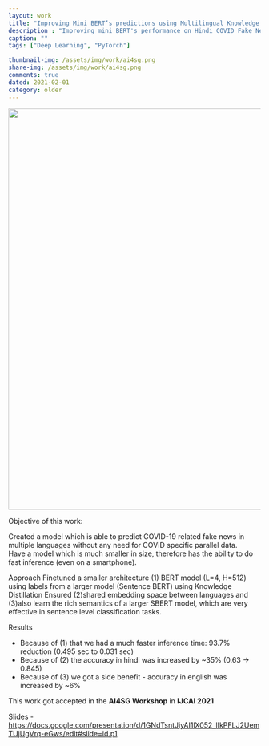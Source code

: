 ```yaml
---
layout: work
title: "Improving Mini BERT’s predictions using Multilingual Knowledge Distillation"
description : "Improving mini BERT's performance on Hindi COVID Fake News pred without using Parallel Finetuning data"
caption: ""
tags: ["Deep Learning", "PyTorch"]

thumbnail-img: /assets/img/work/ai4sg.png
share-img: /assets/img/work/ai4sg.png
comments: true
dated: 2021-02-01
category: older
---
```


<img src="/assets/img/work/ai4sg.png" width="800">

Objective of this work:
<p>Created a model which is able to predict COVID-19 related fake news in multiple languages without any need for COVID specific parallel data. <br />
Have a model which is much smaller in size, therefore has the ability to do fast inference (even on a smartphone).</p>


Approach
Finetuned a smaller architecture (1) BERT model (L=4, H=512) using labels from a larger model (Sentence BERT) using Knowledge Distillation
Ensured (2)shared embedding space between languages and (3)also learn the rich semantics of a larger SBERT model, which are very effective in sentence level classification tasks.</p>

Results
- Because of (1) that we had a much faster inference time: 93.7% reduction (0.495 sec to 0.031 sec)
- Because of (2) the accuracy in hindi was increased by ~35% (0.63 -> 0.845)
- Because of (3) we got a side benefit - accuracy in english was increased by ~6%


This work got accepted in the <b>AI4SG Workshop</b> in <b>IJCAI 2021</b>

Slides - https://docs.google.com/presentation/d/1GNdTsntJjyAI1lX052_lIkPFLJ2UemTUjUgVrq-eGws/edit#slide=id.p1

